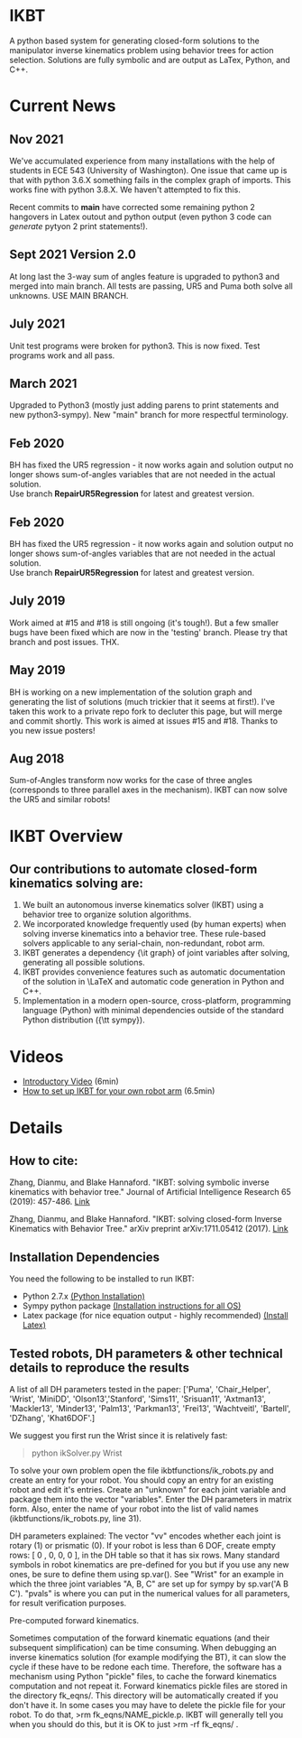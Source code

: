 # IKBT
A python based system for generating closed-form solutions to the manipulator inverse kinematics problem using
behavior trees for action selection. 
Solutions are fully symbolic and are output as LaTex, Python, and C++.

# Current News

## Nov 2021
We've accumulated experience from many installations with the help of students in 
ECE 543 (University of Washington).  One issue that came up is that with python 3.6.X 
something fails in the complex graph of imports.  This works fine with python 3.8.X.
We haven't attempted to fix this. 

Recent commits to **main** have corrected some remaining python 2 hangovers in Latex outout
and python output (even python 3 code can *generate* pytyon 2 print statements!).


## Sept 2021  Version 2.0
At long last the 3-way sum of angles feature is upgraded to python3 and merged into main branch.
All tests are passing, UR5 and Puma both solve all unknowns.   USE MAIN BRANCH.

## July 2021
Unit test programs were broken for python3.  This is now fixed.  Test programs work and all pass.
## March 2021
Upgraded to Python3 (mostly just adding parens to print statements and new python3-sympy).  New "main" branch for more respectful terminology.

## Feb 2020
BH has fixed the UR5 regression - it now works again and solution output no longer shows sum-of-angles variables that are not needed in the actual solution.   
Use branch **RepairUR5Regression** for latest and greatest version. 

## Feb 2020
BH has fixed the UR5 regression - it now works again and solution output no longer shows sum-of-angles variables that are not needed in the actual solution.   
Use branch **RepairUR5Regression** for latest and greatest version. 

## July 2019
Work aimed at \#15 and \#18 is still ongoing (it's tough!).  But a few smaller bugs have been fixed which are now in the 'testing' branch.   Please try that branch and post issues. THX.

## May 2019  
BH is working on a new implementation of the solution graph and generating the list of solutions (much trickier that it seems
at first!).   I've taken this work to a private repo fork to decluter this page, but will merge and commit shortly. 
This work is aimed at issues \#15 and \#18.  Thanks to you new issue posters!

##  Aug 2018
Sum-of-Angles transform now works for the case of three angles (corresponds to three parallel axes in the 
mechanism).   IKBT can now solve the UR5 and similar robots!


# IKBT Overview
## Our contributions to automate closed-form kinematics solving are:
 1. We built an autonomous inverse kinematics solver (IKBT) using a behavior tree to organize solution algorithms. 
 1. We incorporated knowledge frequently used (by human experts) when solving inverse kinematics into a behavior tree. These rule-based solvers applicable to any serial-chain, non-redundant, robot arm.
 1. IKBT generates a dependency {\it graph} of joint variables after solving, generating all possible solutions. 
 1. IKBT provides convenience features such as automatic documentation of the solution in \LaTeX and automatic code generation in Python and C++. 
 1.  Implementation in a modern open-source, cross-platform, programming language (Python) with minimal dependencies outside of the standard Python distribution ({\tt sympy}).
 
 
# Videos
 * [Introductory Video](https://youtu.be/bLTXuNZPR5k)  (6min)
 * [How to set up IKBT for your own robot arm](https://youtu.be/hXzY5vrvWkU) (6.5min)


# Details
## How to cite: 

Zhang, Dianmu, and Blake Hannaford. "IKBT: solving symbolic inverse kinematics with behavior tree." Journal of Artificial Intelligence Research 65 (2019): 457-486.  [Link](https://www.jair.org/index.php/jair/article/view/11592)

Zhang, Dianmu, and Blake Hannaford. "IKBT: solving closed-form Inverse Kinematics with Behavior Tree." arXiv preprint arXiv:1711.05412 (2017).
[Link](http://arxiv.org/abs/1711.05412)

## Installation Dependencies

You need the following to be installed to run IKBT:

 * Python 2.7.x [(Python Installation)](https://edu.google.com/openonline/course-builder/docs/1.10/set-up-course-builder/check-for-python.html)
 * Sympy python package [(Installation instructions for all OS)](https://github.com/sympy/sympy/wiki/Download-Installation)
 * Latex package (for nice equation output - highly recommended) [(Install Latex)](https://www.latex-project.org/get/)
 
## Tested robots, DH parameters & other technical details to reproduce the results

A list of all DH parameters tested in the paper:
['Puma', 'Chair\_Helper', 'Wrist', 'MiniDD', 'Olson13','Stanford',
'Sims11', 'Srisuan11', 'Axtman13', 'Mackler13', 'Minder13', 'Palm13', 
'Parkman13', 'Frei13', 'Wachtveitl', 'Bartell', 'DZhang', 'Khat6DOF'.]

We suggest you first run the Wrist since it is relatively fast:

 > python ikSolver.py Wrist 

To solve your own problem open the file ikbtfunctions/ik_robots.py and create an entry 
for your robot.  You should copy an entry for an existing robot and edit it's entries. 
Create an "unknown" for each joint variable and package them into the vector "variables".
Enter the DH parameters in matrix form.   Also, enter the name of your robot into the list
of valid names (ikbtfunctions/ik_robots.py, line 31).

DH parameters explained:
The vector "vv" encodes whether each joint is rotary (1) or prismatic (0).   If your 
robot is less than 6 DOF, create empty rows:  [      0 ,     0,   0,   0  ], in the 
DH table so that it has six rows.  Many standard symbols in robot kinematics are pre-defined
for you but if you use any new ones, be sure to define them using sp.var().  See "Wrist" 
for an example in which the three joint variables "A, B, C" are set up for sympy by
sp.var('A B C'). "pvals" is where you can put in the numerical values for all parameters, for 
result verification purposes.

Pre-computed forward kinematics.

Sometimes computation of the forward kinematic equations (and their subsequent 
simplification) can be time consuming.   When debugging an inverse kinematics 
solution (for example modifying the BT), it can slow the cycle if these have to 
be redone each time.   Therefore, the software has a mechanism using Python 
"pickle" files, to cache the forward kinematics computation and not repeat it.
Forward kinematics pickle files are stored in the directory fk_eqns/.  This 
directory will be automatically created if you don't have it.  In some cases you 
may have to delete the pickle file for your robot.  To do that, >rm 
fk_eqns/NAME_pickle.p.  IKBT will generally tell you when you should do this, 
but it is OK to just >rm -rf fk_eqns/ .


